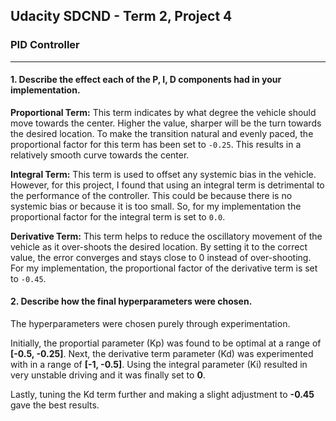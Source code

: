 ## Udacity SDCND - Term 2, Project 4

### **PID Controller** ###
---

#### 1. Describe the effect each of the P, I, D components had in your implementation.

**Proportional Term:** This term indicates by what degree the vehicle should move towards the center. Higher the value, sharper will be the turn towards the desired location. To make the transition natural and evenly paced, the proportional factor for this term has been set to `-0.25`. This results in a relatively smooth curve towards the center.

**Integral Term:** This term is used to offset any systemic bias in the vehicle. However, for this project, I found that using an integral term is detrimental to the performance of the controller. This could be because there is no systemic bias or because it is too small. So, for my implementation the proportional factor for the integral term is set to `0.0`.

**Derivative Term:** This term helps to reduce the oscillatory movement of the vehicle as it over-shoots the desired location. By setting it to the correct value, the error converges and stays close to 0 instead of over-shooting. For my implementation, the proportional factor of the derivative term is set to `-0.45`.

#### 2. Describe how the final hyperparameters were chosen.

The hyperparameters were chosen purely through experimentation.

Initially, the proportial parameter (Kp) was found to be optimal at a range of **[-0.5, -0.25]**. Next, the derivative term parameter (Kd) was experimented with in a range of **[-1, -0.5]**. Using the integral parameter (Ki) resulted in very unstable driving and it was finally set to **0**.

Lastly, tuning the Kd term further and making a slight adjustment to **-0.45** gave the best results.